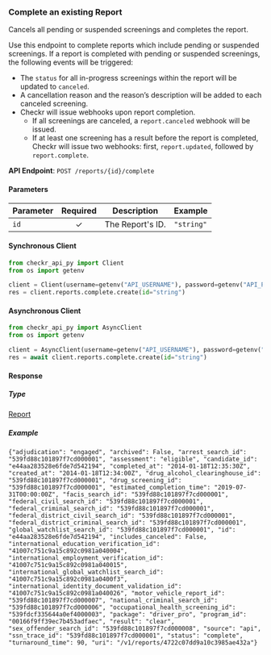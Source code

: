 
### Complete an existing Report <a name="create"></a>

Cancels all pending or suspended screenings and completes the report.

Use this endpoint to complete reports which include pending or suspended screenings. If a report is completed with pending or suspended screenings, the following events will be triggered:

  - The `status` for all in-progress screenings within the report will be updated to `canceled`.
  - A cancellation reason and the reason’s description will be added to each canceled screening.
  - Checkr will issue webhooks upon report completion.
    - If all screenings are canceled, a `report.canceled` webhook will be issued.
    - If at least one screening has a result before the report is completed, Checkr will issue two webhooks: first, `report.updated`, followed by `report.complete`.


**API Endpoint**: `POST /reports/{id}/complete`

#### Parameters

| Parameter | Required | Description | Example |
|-----------|:--------:|-------------|--------|
| `id` | ✓ | The Report's ID. | `"string"` |

#### Synchronous Client

```python
from checkr_api_py import Client
from os import getenv

client = Client(username=getenv("API_USERNAME"), password=getenv("API_PASSWORD"))
res = client.reports.complete.create(id="string")

```

#### Asynchronous Client

```python
from checkr_api_py import AsyncClient
from os import getenv

client = AsyncClient(username=getenv("API_USERNAME"), password=getenv("API_PASSWORD"))
res = await client.reports.complete.create(id="string")

```

#### Response

##### Type
[Report](/checkr_api_py/types/models/report.py)

##### Example
`{"adjudication": "engaged", "archived": False, "arrest_search_id": "539fd88c101897f7cd000001", "assessment": "eligible", "candidate_id": "e44aa283528e6fde7d542194", "completed_at": "2014-01-18T12:35:30Z", "created_at": "2014-01-18T12:34:00Z", "drug_alcohol_clearinghouse_id": "539fd88c101897f7cd000001", "drug_screening_id": "539fd88c101897f7cd000001", "estimated_completion_time": "2019-07-31T00:00:00Z", "facis_search_id": "539fd88c101897f7cd000001", "federal_civil_search_id": "539fd88c101897f7cd000001", "federal_criminal_search_id": "539fd88c101897f7cd000001", "federal_district_civil_search_id": "539fd88c101897f7cd000001", "federal_district_criminal_search_id": "539fd88c101897f7cd000001", "global_watchlist_search_id": "539fd88c101897f7cd000001", "id": "e44aa283528e6fde7d542194", "includes_canceled": False, "international_education_verification_id": "41007c751c9a15c892c0981a040004", "international_employment_verification_id": "41007c751c9a15c892c0981a040015", "international_global_watchlist_search_id": "41007c751c9a15c892c0981a0400f3", "international_identity_document_validation_id": "41007c751c9a15c892c0981a040026", "motor_vehicle_report_id": "539fd88c101897f7cd000007", "national_criminal_search_id": "539fd88c101897f7cd000006", "occupational_health_screening_id": "539fdcf335644a0ef4000003", "package": "driver_pro", "program_id": "00166f9ff39ec7b453adfaec", "result": "clear", "sex_offender_search_id": "539fd88c101897f7cd000008", "source": "api", "ssn_trace_id": "539fd88c101897f7cd000001", "status": "complete", "turnaround_time": 90, "uri": "/v1/reports/4722c07dd9a10c3985ae432a"}`
